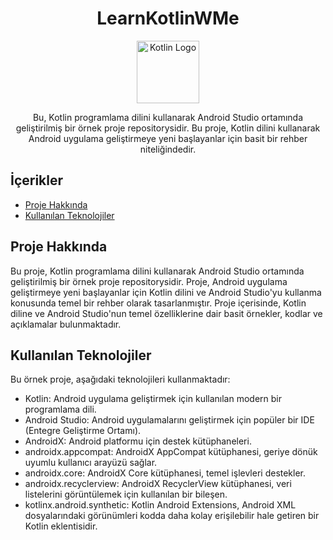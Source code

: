 <h1 align="center">LearnKotlinWMe</h1>

<p align="center">
  <img src="https://logotyp.us/files/kotlin.svg" width="100" height="100" alt="Kotlin Logo">
</p>

<p align="center">
  Bu, Kotlin programlama dilini kullanarak Android Studio ortamında geliştirilmiş bir örnek proje repositorysidir. Bu proje, Kotlin dilini kullanarak Android uygulama geliştirmeye yeni başlayanlar için basit bir rehber niteliğindedir.
</p>

## İçerikler

- [Proje Hakkında](#proje-hakkında)
- [Kullanılan Teknolojiler](#kullanılan-teknolojiler)


## Proje Hakkında

Bu proje, Kotlin programlama dilini kullanarak Android Studio ortamında geliştirilmiş bir örnek proje repositorysidir. Proje, Android uygulama geliştirmeye yeni başlayanlar için Kotlin dilini ve Android Studio'yu kullanma konusunda temel bir rehber olarak tasarlanmıştır. Proje içerisinde, Kotlin diline ve Android Studio'nun temel özelliklerine dair basit örnekler, kodlar ve açıklamalar bulunmaktadır.

## Kullanılan Teknolojiler

Bu örnek proje, aşağıdaki teknolojileri kullanmaktadır:

- Kotlin: Android uygulama geliştirmek için kullanılan modern bir programlama dili.
- Android Studio: Android uygulamalarını geliştirmek için popüler bir IDE (Entegre Geliştirme Ortamı).
- AndroidX: Android platformu için destek kütüphaneleri.
- androidx.appcompat: AndroidX AppCompat kütüphanesi, geriye dönük uyumlu kullanıcı arayüzü sağlar.
- androidx.core: AndroidX Core kütüphanesi, temel işlevleri destekler.
- androidx.recyclerview: AndroidX RecyclerView kütüphanesi, veri listelerini görüntülemek için kullanılan bir bileşen.
- kotlinx.android.synthetic: Kotlin Android Extensions, Android XML dosyalarındaki görünümleri kodda daha kolay erişilebilir hale getiren bir Kotlin eklentisidir.

